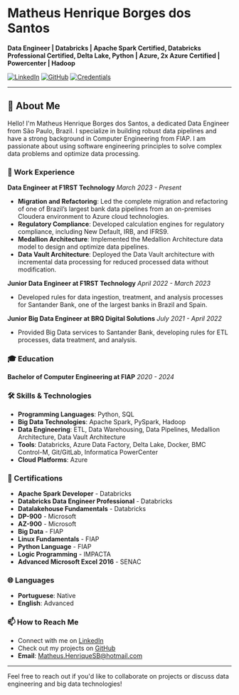 # Matheus Henrique Borges dos Santos

**Data Engineer |  Databricks | Apache Spark Certified, Databricks Professional Certified, Delta Lake, Python | Azure, 2x Azure Certified | Powercenter | Hadoop**

[![LinkedIn](https://img.shields.io/badge/LinkedIn-Profile-blue)](https://www.linkedin.com/in/matheus-borges-2208/?locale=en_US) [![GitHub](https://img.shields.io/badge/GitHub-Profile-black)](https://github.com/iMatheusHenrique) [![Credentials](https://img.shields.io/badge/Credentials-Verified-green)](https://scq.io/UHd13MQ)

---

## 👋 About Me

Hello! I'm Matheus Henrique Borges dos Santos, a dedicated Data Engineer from São Paulo, Brazil. I specialize in building robust data pipelines and have a strong background in Computer Engineering from FIAP. I am passionate about using software engineering principles to solve complex data problems and optimize data processing.

### 🏢 Work Experience

**Data Engineer at F1RST Technology**
*March 2023 - Present*

- **Migration and Refactoring**: Led the complete migration and refactoring of one of Brazil’s largest bank data pipelines from an on-premises Cloudera environment to Azure cloud technologies.
- **Regulatory Compliance**: Developed calculation engines for regulatory compliance, including New Default, IRB, and IFRS9.
- **Medallion Architecture**: Implemented the Medallion Architecture data model to design and optimize data pipelines.
- **Data Vault Architecture**: Deployed the Data Vault architecture with incremental data processing for reduced processed data without modification.

**Junior Data Engineer at F1RST Technology**
*April 2022 - March 2023*

- Developed rules for data ingestion, treatment, and analysis processes for Santander Bank, one of the largest banks in Brazil and Spain.

**Junior Big Data Engineer at BRQ Digital Solutions**
*July 2021 - April 2022*

- Provided Big Data services to Santander Bank, developing rules for ETL processes, data treatment, and analysis.

### 🎓 Education

**Bachelor of Computer Engineering at FIAP**
*2020 - 2024*

### 🛠 Skills & Technologies

- **Programming Languages**: Python, SQL
- **Big Data Technologies**: Apache Spark, PySpark, Hadoop
- **Data Engineering**: ETL, Data Warehousing, Data Pipelines, Medallion Architecture, Data Vault Architecture
- **Tools**: Databricks, Azure Data Factory, Delta Lake, Docker, BMC Control-M, Git/GitLab, Informatica PowerCenter
- **Cloud Platforms**: Azure

### 📜 Certifications

- **Apache Spark Developer** - Databricks
- **Databricks Data Engineer Professional** - Databricks
- **Datalakehouse Fundamentals** - Databricks
- **DP-900** - Microsoft
- **AZ-900** - Microsoft
- **Big Data** - FIAP
- **Linux Fundamentals** - FIAP
- **Python Language** - FIAP
- **Logic Programming** - IMPACTA
- **Advanced Microsoft Excel 2016** - SENAC

### 🌐 Languages

- **Portuguese**: Native
- **English**: Advanced

### 📫 How to Reach Me

- Connect with me on [LinkedIn](https://www.linkedin.com/in/matheus-borges-2208/?locale=en_US)
- Check out my projects on [GitHub](https://github.com/iMatheusHenrique)
- **Email**: [Matheus.HenriqueSB@hotmail.com](mailto:Matheus.HenriqueSB@hotmail.com)

<!--
### 📊 GitHub Stats -->

<!-- ![Matheus Borges's GitHub stats](https://github-readme-stats.vercel.app/api?username=iMatheusHenrique&show_icons=true&theme=radical) -->
<!-- ![Top Languages](https://github-readme-stats.vercel.app/api/top-langs/?username=iMatheusHenrique&layout=compact&theme=radical) -->
<!-- ![GitHub Streak](https://github-readme-streak-stats.herokuapp.com/?user=iMatheusHenrique&theme=radical) -->
<!-- ![GitHub Trophies](https://github-profile-trophy.vercel.app/?username=iMatheusHenrique&theme=radical) -->


---

Feel free to reach out if you'd like to collaborate on projects or discuss data engineering and big data technologies!

<!-- ---

*This README was generated with ❤️ by [Matheus Henrique Borges dos Santos](https://github.com/iMatheusHenrique)* -->
